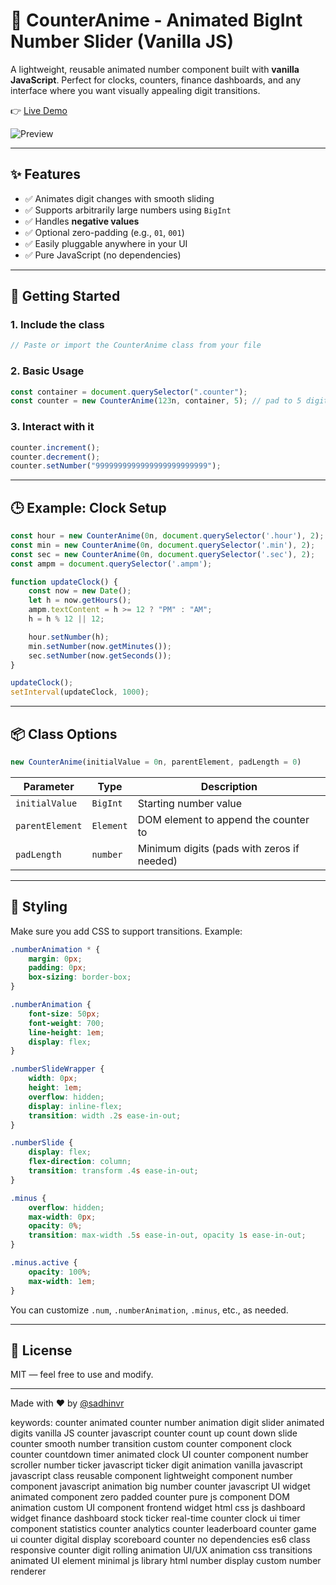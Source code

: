 # 🧮 CounterAnime - Animated BigInt Number Slider (Vanilla JS)

A lightweight, reusable animated number component built with **vanilla JavaScript**. Perfect for clocks, counters, finance dashboards, and any interface where you want visually appealing digit transitions.

👉 [Live Demo](https://sadhinvr.github.io/counterAnimeVanillaJS/)

![Preview](https://sadhinvr.github.io/counterAnimeVanillaJS/preview.gif)

---

## ✨ Features

* ✅ Animates digit changes with smooth sliding
* ✅ Supports arbitrarily large numbers using `BigInt`
* ✅ Handles **negative values**
* ✅ Optional zero-padding (e.g., `01`, `001`)
* ✅ Easily pluggable anywhere in your UI
* ✅ Pure JavaScript (no dependencies)

---

## 🚀 Getting Started

### 1. Include the class

```js
// Paste or import the CounterAnime class from your file
```

### 2. Basic Usage

```js
const container = document.querySelector(".counter");
const counter = new CounterAnime(123n, container, 5); // pad to 5 digits
```

### 3. Interact with it

```js
counter.increment();
counter.decrement();
counter.setNumber("9999999999999999999999999");
```

---

## 🕒 Example: Clock Setup

```js
const hour = new CounterAnime(0n, document.querySelector('.hour'), 2);
const min = new CounterAnime(0n, document.querySelector('.min'), 2);
const sec = new CounterAnime(0n, document.querySelector('.sec'), 2);
const ampm = document.querySelector('.ampm');

function updateClock() {
    const now = new Date();
    let h = now.getHours();
    ampm.textContent = h >= 12 ? "PM" : "AM";
    h = h % 12 || 12;

    hour.setNumber(h);
    min.setNumber(now.getMinutes());
    sec.setNumber(now.getSeconds());
}

updateClock();
setInterval(updateClock, 1000);
```

---

## 📦 Class Options

```js
new CounterAnime(initialValue = 0n, parentElement, padLength = 0)
```

| Parameter       | Type      | Description                                |
| --------------- | --------- | ------------------------------------------ |
| `initialValue`  | `BigInt`  | Starting number value                      |
| `parentElement` | `Element` | DOM element to append the counter to       |
| `padLength`     | `number`  | Minimum digits (pads with zeros if needed) |

---

## 🧱 Styling

Make sure you add CSS to support transitions. Example:

```css
.numberAnimation * {
    margin: 0px;
    padding: 0px;
    box-sizing: border-box;
}

.numberAnimation {
    font-size: 50px;
    font-weight: 700;
    line-height: 1em;
    display: flex;
}

.numberSlideWrapper {
    width: 0px;
    height: 1em;
    overflow: hidden;
    display: inline-flex;
    transition: width .2s ease-in-out;
}

.numberSlide {
    display: flex;
    flex-direction: column;
    transition: transform .4s ease-in-out;
}

.minus {
    overflow: hidden;
    max-width: 0px;
    opacity: 0%;
    transition: max-width .5s ease-in-out, opacity 1s ease-in-out;
}

.minus.active {
    opacity: 100%;
    max-width: 1em;
}
```

You can customize `.num`, `.numberAnimation`, `.minus`, etc., as needed.

---

## 📄 License

MIT — feel free to use and modify.

---

Made with ❤️ by [@sadhinvr](https://github.com/sadhinvr)

keywords:
counter
animated counter
number animation
digit slider
animated digits
vanilla JS counter
javascript counter
count up
count down
slide counter
smooth number transition
custom counter component
clock counter
countdown timer
animated clock
UI counter component
number scroller
number ticker
javascript ticker
digit animation
vanilla javascript
javascript class
reusable component
lightweight component
number component
javascript animation
big number counter
javascript UI widget
animated component
zero padded counter
pure js component
DOM animation
custom UI component
frontend widget
html css js
dashboard widget
finance dashboard
stock ticker
real-time counter
clock ui
timer component
statistics counter
analytics counter
leaderboard counter
game ui counter
digital display
scoreboard counter
no dependencies
es6 class
responsive counter
digit rolling animation
UI/UX animation
css transitions
animated UI element
minimal js library
html number display
custom number renderer